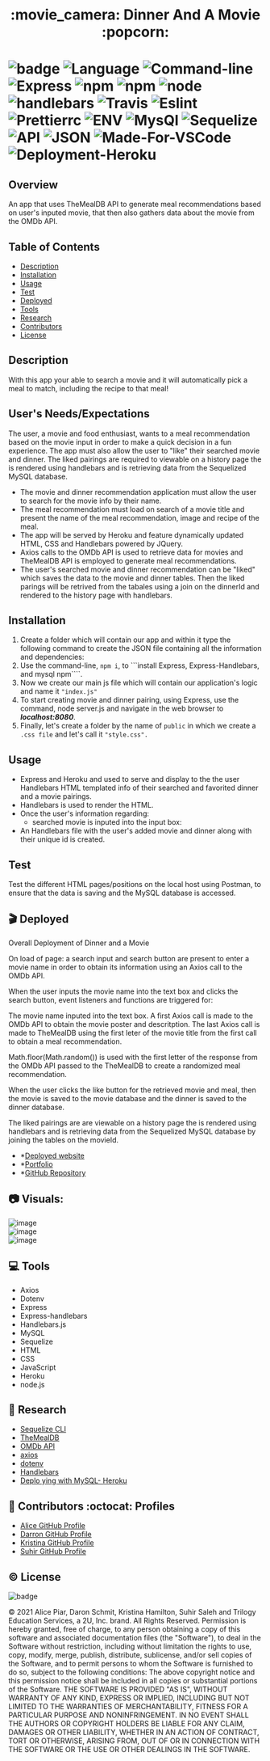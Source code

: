 <h1 align= "center"> :movie_camera: Dinner And A Movie :popcorn: <h1> 

![badge](https://img.shields.io/badge/License-mit-blue)
![Language](https://img.shields.io/badge/Languages-HTML,CSS,Jquery,Nodes-brightgreen.svg)
![Command-line](https://img.shields.io/badge/Command-line-blueviolet.svg)
![Express](https://img.shields.io/badge/Express-turquoise.svg)
![npm](https://img.shields.io/badge/npm-red.svg)
![npm](https://img.shields.io/badge/npm-install-grey.svg)
![node](https://img.shields.io/badge/node-green.svg)
![handlebars](https://img.shields.io/badge/handlebars-yellow.svg)
![Travis](https://img.shields.io/badge/Travis-critical.svg)
![Eslint](https://img.shields.io/badge/Eslint-blue.svg)
![Prettierrc](https://img.shields.io/badge/Prettierrc-orange.svg)
![ENV](https://img.shields.io/badge/ENV-informational.svg)
![MysQl](https://img.shields.io/badge/MySQL-brightgreen.svg)
![Sequelize](https://img.shields.io/badge/Sequelize-yellowgreen.svg)
![API](https://img.shields.io/badge/API-yellow.svg)
![JSON](https://img.shields.io/badge/JSON-9cf.svg)
![Made-For-VSCode](https://img.shields.io/badge/Made%20for-VSCode-1f425f.svg)
![Deployment-Heroku](https://img.shields.io/badge/Heroku-blueviolet.svg)



## Overview

An app that uses TheMealDB API to generate meal recommendations based on user's inputed movie, that then also gathers data about the movie from the OMDb API.

## Table of Contents
- [Description](#description)
- [Installation](#installation)
- [Usage](#usage)
- [Test](#test)
- [Deployed](#deployed)
- [Tools](#tools)
- [Research](#research)
- [Contributors](#contributors)
- [License](#license)

## Description

With this app your able to search a movie and it will automatically pick a meal to match, including the recipe to that meal!

## User's Needs/Expectations

The user, a movie and food enthusiast, wants to a meal recommendation based on the movie input in order to make a quick decision in a fun experience. The app must also allow the user to "like" their searched movie and dinner. The liked pairings are required to viewable on a history page the is rendered using handlebars and is retrieving data from the Sequelized MySQL database.

- The movie and dinner recommendation application must allow the user to search for the movie info by their
  name.
- The meal recommendation must load on search of a movie title and present the name of the meal recommendation, image and recipe of the meal.
- The app will be served by Heroku and feature dynamically updated HTML, CSS and Handlebars powered by JQuery.
- Axios calls to the OMDb API is used to retrieve data for movies and TheMealDB API is employed to generate meal recommendations.
- The user's searched movie and dinner recommendation can be "liked" which saves the data to the movie and dinner tables. Then the liked parings
  will be retrived from the tabales using a join on the dinnerId and rendered to the history page with handlebars.


##  Installation
1. Create a folder which will contain our app and within it type the following command to create the JSON file containing all the information and dependencies:
2. Use the command-line, ```npm i```, to ```install Express, Express-Handlebars, and mysql npm````.
3. Now we create our main js file which will contain our application's logic and name it ```"index.js"```
4. To start creating movie and dinner pairing, using Express, use the command, node server.js and navigate in the
   web browser to ***localhost:8080***.
5. Finally, let's create a folder by the name of ```public``` in which we create a ```.css file``` and let's call it ```"style.css".```

## Usage

- Express and Heroku and used to serve and display to the the user Handlebars HTML templated info of their searched and
  favorited dinner and a movie pairings.
- Handlebars is used to render the HTML.
- Once the user's information regarding:
  - searched movie is inputed into the input box:
- An Handlebars file with the user's added movie and dinner along with their unique id is created.



## Test
Test the different HTML pages/positions on the local host using Postman, to ensure that the data is saving and the MySQL
database is accessed.

## :clapper: Deployed

Overall Deployment of Dinner and a Movie

On load of page: a search input and search button are present to enter a movie name in order to obtain its information using an Axios call to the OMDb API.

When the user inputs the movie name into the text box and clicks the search button, event listeners and functions are triggered for:

The movie name inputed into the text box.
A first Axios call is made to the OMDb API to obtain the movie poster and descritption.
The last Axios call is made to TheMealDB using the first leter of the movie title from the first call to obtain a meal recommendation.

Math.floor(Math.random()) is used with the first letter of the response from the OMDb API passed to the TheMealDB to create a randomized meal recommendation.

When the user clicks the like button for the retrieved movie and meal, then the movie is saved to the movie database and the dinner is saved to the dinner database.

The liked pairings are are viewable on a history page the is rendered using handlebars and is retrieving data from the Sequelized MySQL database by joining the tables on the movieId.

- \*[Deployed website](https://mysterious-retreat-01401.herokuapp.com)
- \*[Portfolio](https://github.com/DaronSchmit/DinnerAndAMovie)
- \*[GitHub Repository](https://github.com/DaronSchmit/DinnerAndAMovie) <br>

## :camera: Visuals:
 
![image](./public/assets/image/ScreenShot.png)<br>
![image](./public/assets/image/3screenshoot.png)<br>
![image](./public/assets/image/ScreenShot2.png)<br>



## :computer: Tools

- Axios
- Dotenv
- Express
- Express-handlebars
- Handlebars.js
- MySQL
- Sequelize
- HTML
- CSS
- JavaScript
- Heroku
- node.js

## :file_folder: Research

- [Sequelize CLI](https://sequelize.org/master/manual/migrations.html)
- [TheMealDB](https://www.themealdb.com)
- [OMDb API](http://www.omdbapi.com)
- [axios](https://www.npmjs.com/package/axios)
- [dotenv](https://www.npmjs.com/package/dotenv)
- [Handlebars](https://handlebarsjs.com/)
- [Deplo ying with MySQL- Heroku](https://devcenter.heroku.com/articles/jawsdb)


## :raised_hands: Contributors  :octocat: Profiles
- [Alice GitHub Profile](https://github.com/adpir)
- [Darron GitHub Profile](https://github.com/DaronSchmit)
- [Kristina GitHub Profile](https://github.com/Kay0s)
- [Suhir GitHub Profile](https://github.com/suhirsaleh)



##  :copyright: License

![badge](https://img.shields.io/badge/License-mit-blue)

© 2021 Alice Piar, Daron Schmit, Kristina Hamilton, Suhir Saleh and Trilogy Education Services, a 2U, Inc. brand. All Rights Reserved. Permission is hereby
granted, free of charge, to any person obtaining a copy of this software and associated documentation files (the
"Software"), to deal in the Software without restriction, including without limitation the rights to use, copy, modify,
merge, publish, distribute, sublicense, and/or sell copies of the Software, and to permit persons to whom the Software
is furnished to do so, subject to the following conditions:
The above copyright notice and this permission notice shall be included in all copies or substantial portions of the
Software.
THE SOFTWARE IS PROVIDED "AS IS", WITHOUT WARRANTY OF ANY KIND, EXPRESS OR IMPLIED, INCLUDING BUT NOT LIMITED TO THE
WARRANTIES OF MERCHANTABILITY, FITNESS FOR A PARTICULAR PURPOSE AND NONINFRINGEMENT. IN NO EVENT SHALL THE AUTHORS OR
COPYRIGHT HOLDERS BE LIABLE FOR ANY CLAIM, DAMAGES OR OTHER LIABILITY, WHETHER IN AN ACTION OF CONTRACT, TORT OR
OTHERWISE, ARISING FROM, OUT OF OR IN CONNECTION WITH THE SOFTWARE OR THE USE OR OTHER DEALINGS IN THE SOFTWARE.
